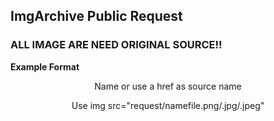 ## ImgArchive Public Request
### ALL IMAGE ARE NEED ORIGINAL SOURCE!!

<b>Example Format</b>
<p align=center>Name or use a href as source name</p>
<p align=center>Use img src="request/namefile.png/.jpg/.jpeg"</p>
